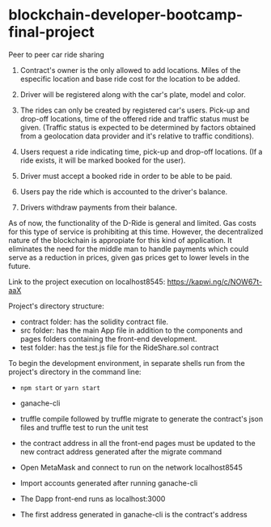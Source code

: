 # blockchain-developer-bootcamp-final-project

Peer to peer car ride sharing 

1. Contract's owner is the only allowed to add locations. Miles of the especific location and base ride cost for the location to be added.  

2. Driver will be registered along with the car's plate, model and color. 

3. The rides can only be created by registered car's users. Pick-up and drop-off locations, time of the offered ride and traffic status must be given. 
(Traffic status is expected to be determined by factors obtained from a geolocation data provider and it's relative to traffic conditions).

4. Users request a ride indicating time, pick-up and drop-off locations. (If a ride exists, it will be marked booked for the user).

5. Driver must accept a booked ride in order to be able to be paid.  

6. Users pay the ride which is accounted to the driver's balance.

7. Drivers withdraw payments from their balance.  

As of now, the functionality of the D-Ride is general and limited. Gas costs for this type of service is prohibiting at this time. However, the decentralized nature of the blockchain is appropiate for this kind of application. It eliminates the need for the middle man to handle payments which could serve as a reduction in prices, given gas prices get to lower levels in the future.        

Link to the project execution on localhost8545:
https://kapwi.ng/c/NOW67t-aaX


Project's directory structure:
  - contract folder: has the solidity contract file.
  - src folder: has the main App file in addition to the components and pages folders containing the front-end development.
  - test folder: has the test.js file for the RideShare.sol contract
  
  
To begin the development environment, in separate shells run from the project's directory in the command line:
  - `npm start` or `yarn start`
  - ganache-cli
  - truffle compile followed by truffle migrate to generate the contract's json files and truffle test to run the unit test
  - the contract address in all the front-end pages must be updated to the new contract address generated after the migrate command

- Open MetaMask and connect to run on the network localhost8545
- Import accounts generated after running ganache-cli
- The Dapp front-end runs as localhost:3000
- The first address generated in ganache-cli is the contract's address
